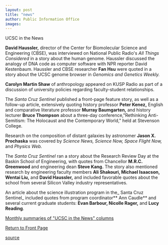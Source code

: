 ```yaml
---
layout: post
title: "news"
author: Public Information Office
images:
---
```


UCSC in the News

**David Haussler,** director of the Center for Biomolecular Science and Engineering (CBSE), was interviewed on National Public Radio's _All Things Considered_ in a story about the human genome. Haussler discussed the analogy of DNA code as computer software with NPR reporter David Kestenbaum. Haussler and CBSE researcher **Fan Hsu** were quoted in a story about the UCSC genome browser in _Genomics_ _and_ _Genetics Weekly._

**Carolyn Martin Shaw** of anthropology appeared on KUSP Radio as part of a discussion of university policies regarding faculty-student relationships.   

The _Santa Cruz Sentinel_ published a front-page feature story, as well as a follow-up article, extensively quoting history professor **Peter Kenez,** English and comparative literature professor **Murray Baumgarten,** and history lecturer **Bruce Thompson** about a three-day conference,"Rethinking Anti-Semitism: The Holocaust and the Contemporary World," held at Stevenson College.

Research on the composition of distant galaxies by astronomer **Jason X. Prochaska** was covered by _Science News, Science Now, Space Flight Now,_ and _Physics Web._   

The _Santa Cruz Sentinel_ ran a story about the Research Review Day at the Baskin School of Engineering, with quotes from Chancellor **M.R.C. Greenwood** and engineering dean **Steve Kang.** The story also mentioned research by engineering faculty members **Ali Shakouri, Michael Isaacson, Wentai Liu,** and **David Haussler,** and included favorable quotes about the school from several Silicon Valley industry representatives.  

An article about the science illustration program in the_ Santa Cruz Sentinel_ included quotes from program coordinator** Ann Caudle** and several current graduate students: **Evan Barbour, Nicolle Rager,** and **Lucy Reading**.  

[Monthly summaries of "UCSC in the News" columns][1]  

[Return to Front Page][2]

[1]: http://www.ucsc.edu/news_events/media_highlights
[2]: http://currents.ucsc.edu/

[source](http://www1.ucsc.edu/currents/02-03/05-12/news.html "Permalink to news")
